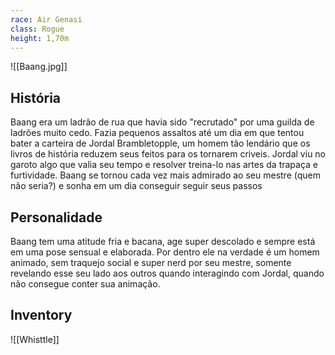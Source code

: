 ```yaml
---
race: Air Genasi
class: Rogue
height: 1,70m
---
```


![[Baang.jpg]]

## História
Baang era um ladrão de rua que havia sido "recrutado" por uma guilda de ladrões muito cedo. Fazia pequenos assaltos até um dia em que tentou bater a carteira de Jordal Brambletopple, um homem tão lendário que os livros de história reduzem seus feitos para os tornarem criveis. Jordal viu no garoto algo que valia seu tempo e resolver treina-lo nas artes da trapaça e furtividade. Baang se tornou cada vez mais admirado ao seu mestre (quem não seria?) e sonha em um dia conseguir seguir seus passos

## Personalidade
Baang tem uma atitude fria e bacana, age super descolado e sempre está em uma pose sensual e elaborada. Por dentro ele na verdade é um homem animado, sem traquejo social e super nerd por seu mestre, somente revelando esse seu lado aos outros quando interagindo com Jordal, quando não consegue conter sua animação.

## Inventory
![[Whisttle]]
